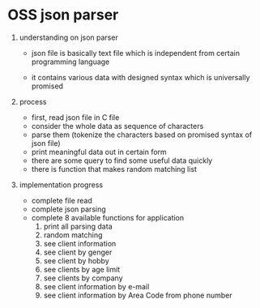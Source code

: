 # OSS json parser

1. understanding on json parser

   - json file is basically text file which is independent from certain programming language

   - it contains various data with designed syntax which is universally promised

2. process

   - first, read json file in C file
   - consider the whole data as sequence of characters
   - parse them (tokenize the characters based on promised syntax of json file)
   - print meaningful data out in certain form
   - there are some query to find some useful data quickly
   - there is function that makes random matching list

3. implementation progress

   - complete file read
   - complete json parsing
   - complete 8 available functions for application
      1. print all parsing data
      2. random matching
      3. see client information
      4. see client by genger
      5. see client by hobby
      6. see clients by age limit
      7. see clients by company
      8. see client information by e-mail
      9. see client information by Area Code from phone number
